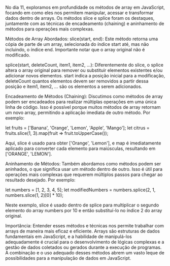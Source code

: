 No dia 11, exploramos em profundidade os métodos de array em JavaScript, focando em como eles nos permitem manipular, acessar e transformar dados dentro de arrays. Os métodos slice e splice foram os destaques, juntamente com as técnicas de encadeamento (chaining) e aninhamento de métodos para operações mais complexas.

Métodos de Array Abordados:
slice(start, end): Este método retorna uma cópia de parte de um array, selecionada do índice start até, mas não incluindo, o índice end. Importante notar que o array original não é modificado.

splice(start, deleteCount, item1, item2, ...): Diferentemente do slice, o splice altera o array original para remover ou substituir elementos existentes e/ou adicionar novos elementos. start indica a posição inicial para a modificação, deleteCount quantos elementos devem ser removidos a partir dessa posição e item1, item2, ... são os elementos a serem adicionados.

Encadeamento de Métodos (Chaining):
Discutimos como métodos de array podem ser encadeados para realizar múltiplas operações em uma única linha de código. Isso é possível porque muitos métodos de array retornam um novo array, permitindo a aplicação imediata de outro método. Por exemplo:

let fruits = ['Banana', 'Orange', 'Lemon', 'Apple', 'Mango'];
let citrus = fruits.slice(1, 3).map(fruit => fruit.toUpperCase());

Aqui, slice é usado para obter ['Orange', 'Lemon'], e map é imediatamente aplicado para converter cada elemento para maiúsculas, resultando em ['ORANGE', 'LEMON'].

Aninhamento de Métodos:
Também abordamos como métodos podem ser aninhados, o que significa usar um método dentro de outro. Isso é útil para operações mais complexas que requerem múltiplos passos para chegar ao resultado desejado. Por exemplo:

let numbers = [1, 2, 3, 4, 5];
let modifiedNumbers = numbers.splice(2, 1, numbers.slice(1, 2)[0] \* 10);

Neste exemplo, slice é usado dentro de splice para multiplicar o segundo elemento do array numbers por 10 e então substituí-lo no índice 2 do array original.

Importância:
Entender esses métodos e técnicas nos permite trabalhar com arrays de maneira mais eficaz e eficiente. Arrays são estruturas de dados fundamentais em JavaScript, e a habilidade de manipulá-los adequadamente é crucial para o desenvolvimento de lógicas complexas e a gestão de dados coletados ou gerados durante a execução de programas. A combinação e o uso adequado desses métodos abrem um vasto leque de possibilidades para a manipulação de dados em JavaScript.
